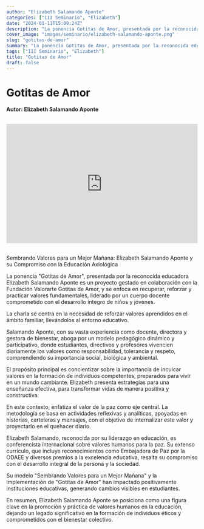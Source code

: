 ```yaml
---
author: "Elizabeth Salamando Aponte"
categories: ["III Seminario", "Elizabeth"]
date: "2024-01-11T15:09:24Z"
description: "La ponencia Gotitas de Amor, presentada por la reconocida educadora Elizabeth Salamando Aponte es un proyecto gestado en colaboración con la Fundación Valorarte Gotitas de Amor, y se enfoca en recuperar, reforzar y practicar valores fundamentales, liderado por un cuerpo docente comprometido con el desarrollo íntegro de niños y jóvenes."
cover_image: "images/seminario/elizabeth-salamando-aponte.png"
slug: "gotitas-de-amor"
summary: "La ponencia Gotitas de Amor, presentada por la reconocida educadora Elizabeth Salamando Aponte es un proyecto gestado en colaboración con la Fundación Valorarte Gotitas de Amor, y se enfoca en recuperar, reforzar y practicar valores fundamentales, liderado por un cuerpo docente comprometido con el desarrollo íntegro de niños y jóvenes."
tags: ["III Seminario", "Elizabeth"]
title: "Gotitas de Amor"
draft: false
---
```


# Gotitas de Amor
<div style="display: flex; justify-content: flex-start; font-weight: bold; margin-bottom: 30px;"> 
Autor: Elizabeth Salamando Aponte
</div>

<div style="display: flex; justify-content: center; margin-bottom: 30px;">
<iframe width="560" height="315" src="https://www.youtube.com/embed/cujqLZha-wo?si=bMTeEQIE5X7rN1Xo" title="YouTube video player" frameborder="0" allow="accelerometer; autoplay; clipboard-write; encrypted-media; gyroscope; picture-in-picture; web-share" allowfullscreen></iframe></div>

Sembrando Valores para un Mejor Mañana: Elizabeth Salamando Aponte y su Compromiso con la Educación Axiológica

La ponencia "Gotitas de Amor", presentada por la reconocida educadora Elizabeth Salamando Aponte es un proyecto gestado en colaboración con la Fundación Valorarte Gotitas de Amor, y se enfoca en recuperar, reforzar y practicar valores fundamentales, liderado por un cuerpo docente comprometido con el desarrollo íntegro de niños y jóvenes.

La charla se centra en la necesidad de reforzar valores aprendidos en el ámbito familiar, llevándolos al entorno educativo.

Salamando Aponte, con su vasta experiencia como docente, directora y gestora de bienestar, aboga por un modelo pedagógico dinámico y participativo, donde estudiantes, directivos y profesores vivencien diariamente los valores como responsabilidad, tolerancia y respeto, comprendiendo su importancia social, biológica y ambiental.

El propósito principal es concientizar sobre la importancia de inculcar valores en la formación de individuos competentes, preparados para vivir en un mundo cambiante. Elizabeth presenta estrategias para una enseñanza efectiva, para transformar vidas de manera positiva y constructiva.

En este contexto, enfatiza el valor de la paz como eje central. La metodología se basa en actividades reflexivas y analíticas, apoyadas en historias, carteleras y mensajes, con el objetivo de internalizar este valor y proyectarlo en el quehacer diario.

Elizabeth Salamando, reconocida por su liderazgo en educación, es conferencista internacional sobre valores humanos para la paz. Su extenso currículo, que incluye reconocimientos como Embajadora de Paz por la ODAEE y diversos premios a la excelencia educativa, resalta su compromiso con el desarrollo integral de la persona y la sociedad.

Su modelo "Sembrando Valores para un Mejor Mañana" y la implementación de "Gotitas de Amor" han impactado positivamente instituciones educativas, generando cambios visibles en estudiantes.


En resumen, Elizabeth Salamando Aponte se posiciona como una figura clave en la promoción y práctica de valores humanos en la educación, dejando un legado significativo en la formación de individuos éticos y comprometidos con el bienestar colectivo.